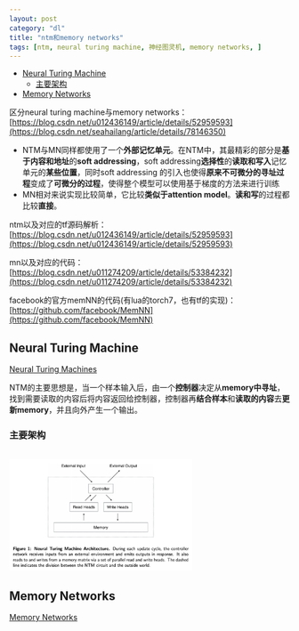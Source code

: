```yaml
---
layout: post
category: "dl"
title: "ntm和memory networks"
tags: [ntm, neural turing machine, 神经图灵机, memory networks, ]
---
```


<!-- TOC -->

- [Neural Turing Machine](#neural-turing-machine)
    - [主要架构](#主要架构)
- [Memory Networks](#memory-networks)

<!-- /TOC -->

区分neural turing machine与memory networks：[https://blog.csdn.net/u012436149/article/details/52959593](https://blog.csdn.net/seahailang/article/details/78146350)

+ NTM与MN同样都使用了一个**外部记忆单元**。在NTM中，其最精彩的部分是**基于内容和地址**的**soft addressing**，soft addressing**选择性**的**读取和写入**记忆单元的**某些位置**，同时soft addressing 的引入也使得**原来不可微分的寻址过程**变成了**可微分的过程**，使得整个模型可以使用基于梯度的方法来进行训练 
+ MN相对来说实现比较简单，它比较**类似于attention model**。**读和写**的过程都比较**直接**。

ntm以及对应的tf源码解析：[https://blog.csdn.net/u012436149/article/details/52959593](https://blog.csdn.net/u012436149/article/details/52959593)

mn以及对应的代码：[https://blog.csdn.net/u011274209/article/details/53384232](https://blog.csdn.net/u011274209/article/details/53384232)

facebook的官方memNN的代码(有lua的torch7，也有tf的实现)：[https://github.com/facebook/MemNN](https://github.com/facebook/MemNN)

## Neural Turing Machine

[Neural Turing Machines](https://arxiv.org/abs/1410.5401)

NTM的主要思想是，当一个样本输入后，由一个**控制器**决定从**memory中寻址**，找到需要读取的内容后将内容返回给控制器，控制器再**结合样本**和**读取的内容**去**更新memory**，并且向外产生一个输出。 

### 主要架构

<html>
<br/>
<img src='../assets/ntm.png' style='max-height: 200px'/>
<br/>
</html>


## Memory Networks

[Memory Networks](https://arxiv.org/abs/1410.3916)

